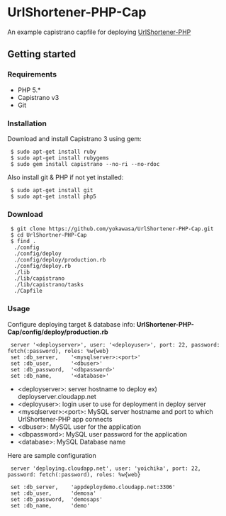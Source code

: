# UrlShortener-PHP-Cap
An example capistrano capfile for deploying [UrlShortener-PHP](https://github.com/yokawasa/UrlShortener-PHP)

## Getting started
### Requirements
- PHP 5.*
- Capistrano v3
- Git

### Installation 
Download and install Capistrano 3 using gem:  

     $ sudo apt-get install ruby
     $ sudo apt-get install rubygems
     $ sudo gem install capistrano --no-ri --no-rdoc

Also install git & PHP if not yet installed:  

     $ sudo apt-get install git
     $ sudo apt-get install php5

### Download
     $ git clone https://github.com/yokawasa/UrlShortener-PHP-Cap.git
     $ cd UrlShortner-PHP-Cap
     $ find .
      ./config
      ./config/deploy
      ./config/deploy/production.rb
      ./config/deploy.rb
      ./lib
      ./lib/capistrano
      ./lib/capistrano/tasks
      ./Capfile

### Usage
Configure deploying target & database info: **UrlShortener-PHP-Cap/config/deploy/production.rb**  

     server '<deployserver>', user: '<deployuser>', port: 22, password: fetch(:password), roles: %w{web}
     set :db_server,    '<mysqlserver>:<port>'
     set :db_user,      '<dbuser>'
     set :db_password,  '<dbpassword>'
     set :db_name,      '<database>'

- \<deployserver\>: server hostname to deploy  ex) deployserver.cloudapp.net
- \<deployuser\>: login user to use for deployment in deploy server
- \<mysqlserver\>:\<port\>: MySQL server hostname and port to which UrlShortener-PHP app connects
- \<dbuser\>:   MySQL user for the application
- \<dbpassword\>:   MySQL user password for the application
- \<database\>:   MySQL Database name

Here are sample configuration  

     server 'deploying.cloudapp.net', user: 'yoichika', port: 22, password: fetch(:password), roles: %w{web}
       
     set :db_server,    'appdeploydemo.cloudapp.net:3306'
     set :db_user,      'demosa'
     set :db_password,  'demosaps'
     set :db_name,      'demo'

